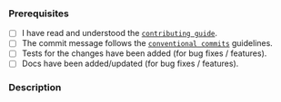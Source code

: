 ### Prerequisites

- [ ] I have read and understood the [`contributing guide`][CONTRIBUTING.md].
- [ ] The commit message follows the [`conventional commits`][cc] guidelines.
- [ ] Tests for the changes have been added (for bug fixes / features).
- [ ] Docs have been added/updated (for bug fixes / features).

### Description

<!---

Tips:

If you're not comfortable with working with Git,
we're working a guide (https://ohmyposh.dev/docs/contributing/git) to help you out.
Oh My Posh advises GitKraken (https://www.gitkraken.com/invite/nQmDPR9D) as your preferred cross platform Git GUI power tool.

-->

[CONTRIBUTING.md]: HTTPS://github.com/JanDeDobbeleer/oh-my-posh/blob/main/CONTRIBUTING.md
[cc]: HTTPS://www.conventionalcommits.org/en/v1.0.0/#summary
